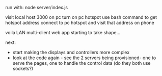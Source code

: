 run with: node server/index.js

visit local host 3000 on pc
turn on pc hotspot
use bash command to get hotspot address
connect to pc hotspot and visit that address on phone

voila LAN multi-client web app starting to take shape...

next: 
  - start making the displays and controllers more complex
  - look at the code again - see the 2 servers being provisioned- one to serve the pages, one to handle the control data (do they both use sockets?) 

